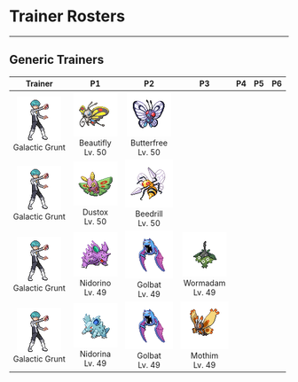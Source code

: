 # Trainer Rosters

---

## Generic Trainers

| Trainer | P1 | P2 | P3 | P4 | P5 | P6 |
|:-------:|:--:|:--:|:--:|:--:|:--:|:--:|
| ![Galactic Grunt](../../assets/trainers/galactic_grunt.png)<br>Galactic Grunt | ![Beautifly](../../assets/sprites/beautifly/front.gif)<br>Beautifly<br>Lv. 50 | ![Butterfree](../../assets/sprites/butterfree/front.gif)<br>Butterfree<br>Lv. 50 |
| ![Galactic Grunt](../../assets/trainers/galactic_grunt.png)<br>Galactic Grunt | ![Dustox](../../assets/sprites/dustox/front.gif)<br>Dustox<br>Lv. 50 | ![Beedrill](../../assets/sprites/beedrill/front.gif)<br>Beedrill<br>Lv. 50 |
| ![Galactic Grunt](../../assets/trainers/galactic_grunt.png)<br>Galactic Grunt | ![Nidorino](../../assets/sprites/nidorino/front.gif)<br>Nidorino<br>Lv. 49 | ![Golbat](../../assets/sprites/golbat/front.gif)<br>Golbat<br>Lv. 49 | ![Wormadam](../../assets/sprites/wormadam-plant/front.gif)<br>Wormadam<br>Lv. 49 |
| ![Galactic Grunt](../../assets/trainers/galactic_grunt.png)<br>Galactic Grunt | ![Nidorina](../../assets/sprites/nidorina/front.gif)<br>Nidorina<br>Lv. 49 | ![Golbat](../../assets/sprites/golbat/front.gif)<br>Golbat<br>Lv. 49 | ![Mothim](../../assets/sprites/mothim/front.gif)<br>Mothim<br>Lv. 49 |
